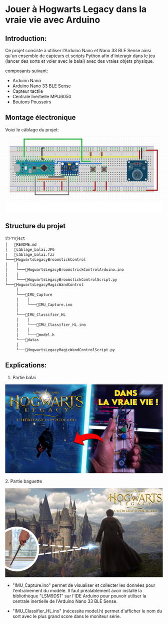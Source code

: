 # Jouer à Hogwarts Legacy dans la vraie vie avec Arduino

## Introduction: 
Ce projet consiste à utiliser l'Arduino Nano et Nano 33 BLE Sense ainsi qu'un ensemble de capteurs et scripts Python afin d'interagir dans le jeu (lancer des sorts et voler avec le balai) avec des vraies objets physique.

composants suivant:
* Arduino Nano
* Arduino Nano 33 BLE Sense
* Capteur tactile
* Centrale Inertielle MPU6050
* Boutons Poussoirs


## Montage électronique
Voici le câblage du projet:

![](câblage_balai.JPG#center)

## Structure du projet
```
📦Project
│   📜README.md
│   📜câblage_balai.JPG
|   📜câblage_balai.fzz
└───📂HogwartsLegacyBroomstickControl
│    │
│    └───📜HogwartsLegacyBroomstrickControlArduino.ino
│    │
│    └───📜HogwartsLegacyBroomstickControlScript.py
└───📂HogwartsLegacyMagicWandControl
     │
     └───📂IMU_Capture
     │    │
     │    └───📜IMU_Capture.ino
     │
     └───📂IMU_Classifier_HL
     │    │
     │    └───📜IMU_Classifier_HL.ino
     │    │
     │    └───📜model.h
     └───📂datas
     │
     └───📜HogwartsLegacyMagicWandControlScript.py

```
## Explications:
1. Partie balai
<span style="display:block;text-align:center">

[![](minia_balai.jpg#center)](https://youtu.be/TjQjy_GWWaY)

</span>
2. Partie baguette
<span style="display:block;text-align:center">

[![](minia_baguette.jpg#center)](https://youtu.be/TjQjy_GWWaY)

</span>

   * "IMU_Capture.ino" permet de visualiser et collecter les données pour l'entraînement du modèle. Il faut préalablement avoir installé la bibliothèque "LSM9DS1" sur l'IDE Arduino pour pouvoir utiliser la centrale inertielle de l'Arduino Nano 33 BLE Sense.
   
   * "IMU_Classifier_HL.ino" (nécessite model.h) permet d'afficher le nom du sort avec le plus grand score dans le moniteur série.



 
